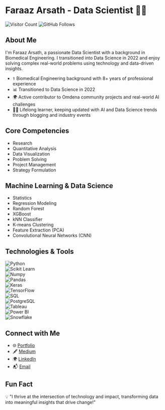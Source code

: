 # Faraaz Arsath - Data Scientist 👨‍💻

![Visitor Count](https://visitor-badge.glitch.me/badge?page_id=faraazarsath.faraazarsath&left_text=Visitors) ![GitHub Follows](https://img.shields.io/github/followers/faraazarsath?style=for-the-badge&logo=github&label=Follow)

## About Me

I'm Faraaz Arsath, a passionate Data Scientist with a background in Biomedical Engineering. I transitioned into Data Science in 2022 and enjoy solving complex real-world problems using technology and data-driven insights.

- ⚕️ Biomedical Engineering background with 8+ years of professional experience  
- 📊 Transitioned to Data Science in 2022  
- 🌍 Active contributor to Omdena community projects and real-world AI challenges  
- 👨‍💻 Lifelong learner, keeping updated with AI and Data Science trends through blogging and industry events

## Core Competencies

- Research  
- Quantitative Analysis  
- Data Visualization  
- Problem Solving  
- Project Management  
- Strategy Formulation  

## Machine Learning & Data Science

- Statistics  
- Regression Modeling  
- Random Forest  
- XGBoost  
- kNN Classifier  
- K-means Clustering  
- Feature Extraction (PCA)  
- Convolutional Neural Networks (CNN)

## Technologies & Tools

![Python](https://img.shields.io/badge/Python-4B0082?style=for-the-badge&logo=python&logoColor=white)  
![Scikit Learn](https://img.shields.io/badge/Scikit_Learn-4B0082?style=for-the-badge&logo=scikit-learn&logoColor=white)  
![Numpy](https://img.shields.io/badge/Numpy-4B0082?style=for-the-badge&logo=numpy&logoColor=white)  
![Pandas](https://img.shields.io/badge/Pandas-4B0082?style=for-the-badge&logo=pandas&logoColor=white)  
![Keras](https://img.shields.io/badge/Keras-4B0082?style=for-the-badge&logo=keras&logoColor=white)  
![TensorFlow](https://img.shields.io/badge/TensorFlow-4B0082?style=for-the-badge&logo=tensorflow&logoColor=white)  
![SQL](https://img.shields.io/badge/SQL-4B0082?style=for-the-badge&logo=mysql&logoColor=white)  
![PostgreSQL](https://img.shields.io/badge/PostgreSQL-4B0082?style=for-the-badge&logo=postgresql&logoColor=white)  
![Tableau](https://img.shields.io/badge/Tableau-4B0082?style=for-the-badge&logo=tableau&logoColor=white)  
![Power BI](https://img.shields.io/badge/Power_BI-4B0082?style=for-the-badge&logo=powerbi&logoColor=white)  
![Snowflake](https://img.shields.io/badge/Snowflake-4B0082?style=for-the-badge&logo=snowflake&logoColor=white)

## Connect with Me

- 🌐 [Portfolio](https://faraazarsath.github.io/)
- 🖋️ [Medium](https://medium.com/@faraazarsath)  
- 🌍 [LinkedIn](https://www.linkedin.com/in/faraazarsath)  
- 📬 [Email](mailto:faraaz.arsath@example.com)

## Fun Fact

💡 "I thrive at the intersection of technology and impact, transforming data into meaningful insights that drive change!"
